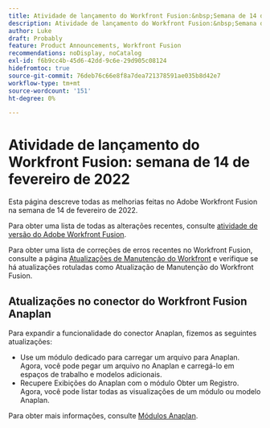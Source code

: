 ```yaml
---
title: Atividade de lançamento do Workfront Fusion:&nbsp;Semana de 14 de fevereiro de 2022
description: Atividade de lançamento do Workfront Fusion:&nbsp;Semana de 14 de fevereiro de 2022
author: Luke
draft: Probably
feature: Product Announcements, Workfront Fusion
recommendations: noDisplay, noCatalog
exl-id: f6b9cc4b-45d6-42dd-9c6e-29d905c08124
hidefromtoc: true
source-git-commit: 76deb76c66e8f8a7dea721378591ae035b8d42e7
workflow-type: tm+mt
source-wordcount: '151'
ht-degree: 0%

---
```


# Atividade de lançamento do Workfront Fusion: semana de 14 de fevereiro de 2022

Esta página descreve todas as melhorias feitas no Adobe Workfront Fusion na semana de 14 de fevereiro de 2022.

Para obter uma lista de todas as alterações recentes, consulte [atividade de versão do Adobe Workfront Fusion](../../../product-announcements/product-releases/fusion-release-activity/fusion-release-activity.md).

Para obter uma lista de correções de erros recentes no Workfront Fusion, consulte a página [Atualizações de Manutenção do Workfront](https://experienceleague.adobe.com/docs/workfront-known-issues/releases/current-updates.html) e verifique se há atualizações rotuladas como Atualização de Manutenção do Workfront Fusion.

## Atualizações no conector do Workfront Fusion Anaplan

Para expandir a funcionalidade do conector Anaplan, fizemos as seguintes atualizações:

* Use um módulo dedicado para carregar um arquivo para Anaplan. Agora, você pode pegar um arquivo no Anaplan e carregá-lo em espaços de trabalho e modelos adicionais.
* Recupere Exibições do Anaplan com o módulo Obter um Registro. Agora, você pode listar todas as visualizações de um módulo ou modelo Anaplan.

Para obter mais informações, consulte [Módulos Anaplan](../../../workfront-fusion/apps-and-their-modules/anaplan-modules.md).
